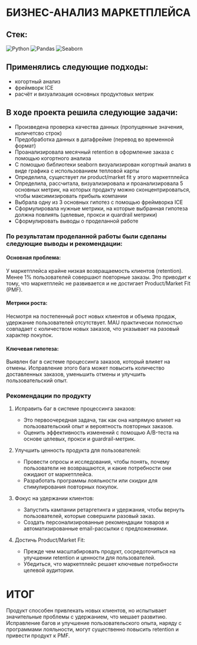 # БИЗНЕС-АНАЛИЗ МАРКЕТПЛЕЙСА
## Стек:
![Python](https://img.shields.io/badge/python-3670A0?style=for-the-badge&logo=python&logoColor=ffdd54)
![Pandas](https://img.shields.io/badge/pandas-%23150458.svg?style=for-the-badge&logo=pandas&logoColor=white)
![Seaborn](https://img.shields.io/badge/Seaborn-blue?logo=seaborn&logoColor=white&style=for-the-badge)


## Применялись следующие подходы:
+ когортный анализ
+ фреймворк ICE
+ расчёт и визуализация основных продуктовых метрик

## В ходе проекта решила следующие задачи:
+ Произведена проверка качества данных (пропущенные значения, количетсво строк)
+ Предобработка данных в датафрейме (перевод во временной формат)
+ Проанализировала месячный retention в оформление заказа с помощью когортного анализа
+ С помощью библиотеки seaborn визуализирован когортный анализ в виде графика с использованием тепловой карты
+ Определила, существует ли product/market fit у этого маркетплейса
+ Определила, рассчитала, визуализировала и проанализировала 5 основных метрик, на которых продакту можно сконцентрироваться, чтобы максимизировать прибыль компании
+ Выбрала одну из 3 основных гипотез с помощью фреймворка ICE
+ Сформулировала нужные метрики, на которые выбранная гипотеза должна повлиять (целевые, прокси и quardrail метрики)
+ Сформулировать выводы о проделанной работе

### По результатам проделанной работы были сделаны следующие выводы и рекомендации:
#### Основная проблема: 
У маркетплейса крайне низкая возвращаемость клиентов (retention). Менее 1% пользователей совершают повторные заказы. Это приводит к тому, что маркетплейс не развивается и не достигает Product/Market Fit (PMF).

#### Метрики роста:
Несмотря на постепенный рост новых клиентов и объема продаж, удержание пользователей отсутствует.
MAU практически полностью совпадает с количеством новых заказов, что указывает на разовый характер покупок.

#### Ключевая гипотеза: 
Выявлен баг в системе процессинга заказов, который влияет на отмены. Исправление этого бага может повысить количество доставленных заказов, уменьшить отмены и улучшить пользовательский опыт.

### Рекомендации по продукту

1. Исправить баг в системе процессинга заказов:
    
    - Это первоочередная задача, так как она напрямую влияет на пользовательский опыт и вероятность повторных заказов.
    - Оценить эффективность изменений с помощью A/B-теста на основе целевых, прокси и guardrail-метрик.

2. Улучшить ценность продукта для пользователей:
    
    - Провести опросы и исследования, чтобы понять, почему пользователи не возвращаются, и какие потребности они ожидают от маркетплейса.
    - Разработать программы лояльности или скидки для стимулирования повторных покупок.

3. Фокус на удержании клиентов:
    
    - Запустить кампании ретаргетинга и удержания, чтобы вернуть пользователей, которые совершили разовый заказ.
    - Создать персонализированные рекомендации товаров и автоматизированные email-рассылки с предложениями.

4. Достичь Product/Market Fit:
    
    - Прежде чем масштабировать продукт, сосредоточиться на улучшении retention и ценности для пользователей.
    - Убедиться, что маркетплейс решает ключевые потребности целевой аудитории.

# ИТОГ

Продукт способен привлекать новых клиентов, но испытывает значительные проблемы с удержанием, что мешает развитию. Исправление багов и улучшение пользовательского опыта, наряду с программами лояльности, могут существенно повысить retention и привести продукт к PMF.
